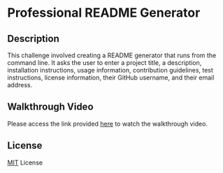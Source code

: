 # Professional README Generator

## Description
This challenge involved creating a README generator that runs from the command line. It asks the user to enter a project title, a description, installation instructions, usage information, contribution guidelines, test instructions, license information, their GitHub username, and their email address.


## Walkthrough Video
Please access the link provided [here](https://drive.google.com/file/d/13Li42wUM6Pvu3iwNyPPbZPCfr0AR7x4X/view?usp=sharing) to watch the walkthrough video.

## License
<p><a href="https://choosealicense.com/licenses/mit/#">MIT</a> License</p>